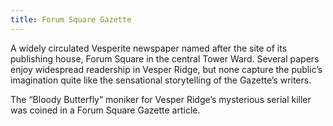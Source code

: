 ```yaml
---
title: Forum Square Gazette
---
```


A widely circulated Vesperite newspaper named after the site of its publishing house, Forum Square in the central Tower Ward. Several papers enjoy widespread readership in Vesper Ridge, but none capture the public’s imagination quite like the sensational storytelling of the Gazette’s writers.

The “Bloody Butterfly” moniker for Vesper Ridge’s mysterious serial killer was coined in a Forum Square Gazette article.